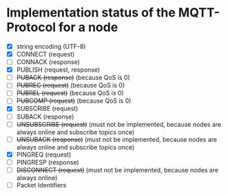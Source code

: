 # Implementation status of the MQTT-Protocol for a node

- [x] string encoding (UTF-8)
- [x] CONNECT (request)
- [ ] CONNACK (response)
- [x] PUBLISH (request, response)
- [ ] ~~PUBACK (response)~~ (because QoS is 0)
- [ ] ~~PUBREC (request)~~ (because QoS is 0)
- [ ] ~~PUBREL (request)~~ (because QoS is 0)
- [ ] ~~PUBCOMP (request)~~ (because QoS is 0)
- [x] SUBSCRIBE (request)
- [ ] SUBACK (response)
- [ ] ~~UNSUBSCRIBE (request)~~ (must not be implemented, because nodes are always online and subscribe topics once)
- [ ] ~~UNSUBACK (response)~~ (must not be implemented, because nodes are always online and subscribe topics once)
- [x] PINGREQ (request)
- [ ] PINGRESP (response)
- [ ] ~~DISCONNECT (request)~~ (must not be implemented, because nodes are always online)
- [ ] Packet Identifiers
